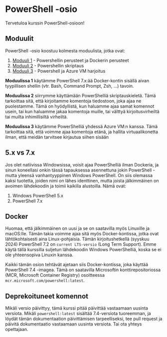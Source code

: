 # PowerShell -osio

Tervetuloa kurssin PowerShell-osioon!

## Moduulit

PowerShell -osio koostuu kolmesta moduulista, jotka ovat:

1. [Moduuli 1](module01/README.md) - Powershellin perusteet ja Dockerin perusteet
2. [Moduuli 2](module02/README.md) - Powershellin skriptaus
3. [Moduuli 3](module03/README.md) - Powershell ja Azure VM harjoitus

**Moduulissa 1** käytämme PowerShell 7.x:ää Docker-kontin sisällä aivan tyypillisen shellin (vtr. Bash, Command Prompt, Zsh, ...) tavoin.

**Moduulissa 2** siirrymme käyttämään PowerShelliä skriptauskieletä. Tämä tarkoittaa sitä, että kirjoitamme komentoja tiedostoon, joka ajaa ne puolestamme. Tämä on hyödyllistä, kun haluamme ajaa samat komennot usein, tai kun haluamme jakaa komentoja muille, tai välttyä kirjoitusvirheiltä tai muilta inhimillisiltä virheiltä.

**Moduulissa 3** käytämme PowerShelliä yhdessä Azure VM:n kanssa. Tämä tarkoittaa sitä, että voimme ajaa komentoja etänä, ja hallita virtuaalikonetta ilman, että meidän tarvitsee kirjautua siihen sisään

## 5.x vs 7.x

Jos olet natiivissa Windowsissa, voisit ajaa PowerShelliä ilman Dockeria, ja sinun koneellasi onkin tässä tapauksessa asennettuna jokin PowerShell - mutta yleensä vanhantyyppinen Windows PowerShell. On siis olemassa kaksi tuotetta, joiden nimi on lähes identtinen, mutta joista jälkimmäinen on avoimen lähdekoodin ja toimii kaikilla alustoilla. Nämä ovat:

1. Windows PowerShell 5.x
2. PowerShell 7.x

## Docker

Huomaa, että jälkimmäinen on uusi ja se on saatavilla myös Linuxille ja macOS:lle. Tämän takia voimme ajaa sitä myös Docker-kontissa, jotka ovat lähtökohtaisesti aina Linux-pohjaisia. Tämän kirjoitushetkellä (syyskuu 2024) PowerShell 7.2 on `current LTS-versio` (Long Term Support). Emme käytä tällä kurssilla suljetun lähdekoodin Windows PowerShelliä, koska se ei ole yhteensopiva Linuxin kanssa.

Kaikki tämän osion tehtävät ajetaan siis Docker-kontissa, joka käyttää PowerShell 7.4 -imagea. Tämä on saatavilla Microsoftin konttirepositoriossa (MCR, Microsoft Container Registry) osoitteessa `mcr.microsoft.com/powershell:latest`. 

## Deprekoituneet komennot

Mikäli versio päivittyy, tämä kurssi pitää päivittää vastaamaan uusinta versiota. Mikäli `powershell:latest` sisältää 7.4-versiota tuoreemman, ja löydät tämän dokumentaation päivittämisen tarpeelliseksi, tee pull request ja päivitä dokumentaatio vastaamaan uusinta versiota. Tai ota yhteys opettajaan.